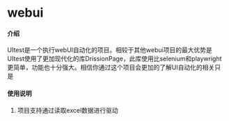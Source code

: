 # webui

#### 介绍
UItest是一个执行webUI自动化的项目。相较于其他webui项目的最大优势是UItest使用了更加现代化的库DrissionPage，此库使用比selenium和playwright更简单，功能也十分强大。相信你通过这个项目会更加的了解UI自动化的相关只是


#### 使用说明

1.  项目支持通过读取excel数据进行驱动


